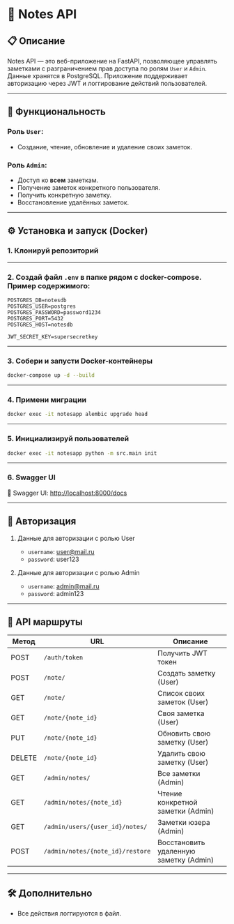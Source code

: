 # 📝 Notes API

## 📋 Описание

Notes API — это веб-приложение на FastAPI, позволяющее управлять заметками с разграничением прав доступа по ролям `User` и `Admin`. Данные хранятся в PostgreSQL. Приложение поддерживает авторизацию через JWT и логгирование действий пользователей.

---

## 💠 Функциональность

### Роль `User`:

* Создание, чтение, обновление и удаление  своих заметок.

### Роль `Admin`:

* Доступ ко **всем** заметкам.
* Получение заметок конкретного пользователя.
* Получить конкретную заметку.
* Восстановление удалённых заметок.

---

## ⚙️ Установка и запуск (Docker)

### 1. Клонируй репозиторий

---

### 2. Создай файл `.env` в папке рядом с docker-compose. Пример содержимого:

```env
POSTGRES_DB=notesdb
POSTGRES_USER=postgres
POSTGRES_PASSWORD=password1234
POSTGRES_PORT=5432
POSTGRES_HOST=notesdb

JWT_SECRET_KEY=supersecretkey
```

---

### 3. Собери и запусти Docker-контейнеры

```bash
docker-compose up -d --build
```

---

### 4. Примени миграции

```bash
docker exec -it notesapp alembic upgrade head
```

---

### 5. Инициализируй пользователей

```bash
docker exec -it notesapp python -m src.main init
```

---

### 6. Swagger UI

📖 Swagger UI: [http://localhost:8000/docs](http://localhost:8000/docs)

---

## 🔐 Авторизация

1. Данные для авторизации с ролью User

   * `username`: user@mail.ru
   * `password`: user123

2. Данные для авторизации с ролью Admin

   * `username`: admin@mail.ru
   * `password`: admin123

---

## 🔮 API маршруты

| Метод  | URL                                | Описание                          |
|--------|------------------------------------|-----------------------------------|
| POST   | `/auth/token`                      | Получить JWT токен                |
| POST   | `/note/`                           | Создать заметку (User)            |
| GET    | `/note/`                           | Список своих заметок (User)       |
| GET    | `/note/{note_id}`                  | Своя заметка (User)               |
| PUT    | `/note/{note_id}`                  | Обновить свою заметку (User)      |
| DELETE | `/note/{note_id}`                  | Удалить свою заметку (User)       |
| GET    | `/admin/notes/`                    | Все заметки (Admin)               |
| GET    | `/admin/notes/{note_id}`           | Чтение конкретной заметки (Admin) |
| GET    | `/admin/users/{user_id}/notes/`    | Заметки юзера (Admin)             |
| POST   | `/admin/notes/{note_id}/restore`   | Восстановить удаленную заметку (Admin)|


---

## 🛠 Дополнительно

* Все действия логгируются в файл.
